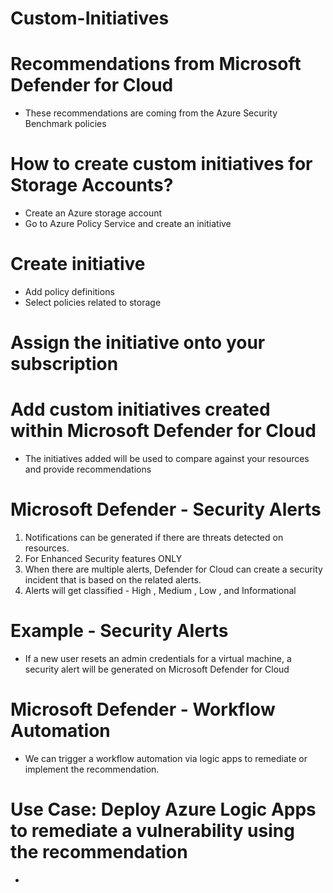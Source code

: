 # Custom-Initiatives

# Recommendations from Microsoft Defender for Cloud
- These recommendations are coming from the Azure Security Benchmark policies

# How to create custom initiatives for Storage Accounts?
- Create an Azure storage account
- Go to Azure Policy Service and create an initiative

# Create initiative
- Add policy definitions 
- Select policies related to storage


# Assign the initiative onto your subscription


# Add custom initiatives created within Microsoft Defender for Cloud
- The initiatives added will be used to compare against your resources and provide recommendations


# Microsoft Defender - Security Alerts
1. Notifications can be generated if there are threats detected on resources.
2. For Enhanced Security features ONLY
3. When there are multiple alerts, Defender for Cloud can create a security incident that is based on the related alerts.
4. Alerts will get classified - High , Medium , Low , and Informational

# Example - Security Alerts
- If a new user resets an admin credentials for a virtual machine, a security alert will be generated on Microsoft Defender for Cloud


# Microsoft Defender - Workflow Automation
- We can trigger a workflow automation via logic apps to remediate or implement the recommendation.


# Use Case: Deploy Azure Logic Apps to remediate a vulnerability using the recommendation
- 
